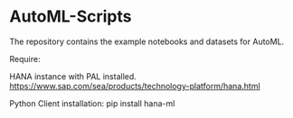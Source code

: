 # AutoML-Scripts
The repository contains the example notebooks and datasets for AutoML.

Require:

HANA instance with PAL installed. https://www.sap.com/sea/products/technology-platform/hana.html

Python Client installation: pip install hana-ml
